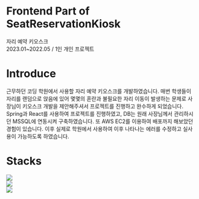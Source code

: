 # Frontend Part of SeatReservationKiosk
자리 예약 키오스크
<br>
 2023.01~2022.05 / 1인 개인 프로젝트

# Introduce
근무하던 코딩 학원에서 사용할 자리 예약 키오스크를 개발하였습니다. 매번 학생들이 자리를 랜덤으로 앉음에 있어 몇몇의 혼란과 불필요한 자리 이동이 발생하는 문제로 사장님이 키오스크 개발을 제안해주셔서 프로젝트를 진행하고 완수하게 되었습니다. Spring과 React를 사용하여 프로젝트를 진행하였고, DB는 원래 사장님께서 관리하시던 MSSQL에 연동시켜 구축하였습니다. 또 AWS EC2를 이용하여 배포까지 해보았던 경험이 있습니다. 이후 실제로 학원에서 사용하여 이후 나타나는 에러를 수정하고 실사용이 가능하도록 하였습니다.

# Stacks
<div> 
  <img src="https://img.shields.io/badge/react-61DAFB?style=for-the-badge&logo=react&logoColor=black">
  <br>
  <img src="https://img.shields.io/badge/mysql-4479A1?style=for-the-badge&logo=mysql&logoColor=white"> 
  <br>
<img src="https://img.shields.io/badge/amazonaws-232F3E?style=for-the-badge&logo=amazonaws&logoColor=white">
  <br>
</div>
